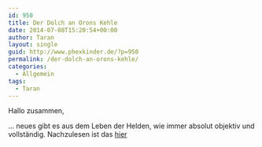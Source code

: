 ```yaml
---
id: 950
title: Der Dolch an Orons Kehle
date: 2014-07-08T15:20:54+00:00
author: Taran
layout: single
guid: http://www.phexkinder.de/?p=950
permalink: /der-dolch-an-orons-kehle/
categories:
  - Allgemein
tags:
  - Taran
---
```

Hallo zusammen,
  
&#8230; neues gibt es aus dem Leben der Helden, wie immer absolut objektiv und vollständig. Nachzulesen ist das [hier](http://www.phexkinder.de/mittelgruppe/taran-ibn-muhammed-ibn-ayabun-ai-orkhiander/tarans-reisebericht/#SpeerspitzederBefreiung)